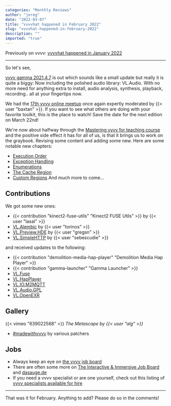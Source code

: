 ```yaml
---
categories: "Monthly Reviews"
author: "joreg"
date: "2022-03-07"
title: "vvvvhat happened in February 2022"
slug: "vvvvhat-happened-in-february-2022"
description: ""
imported: "true"
---
```



Previously on vvvv: [vvvvhat happened in January 2022](/blog/2022/vvvvhat-happened-in-january-2022)

---

So let's see,

[vvvv gamma 2021.4.7](https://thegraybook.vvvv.org/changelog/2021.4.html) is out which sounds like a small update but really it is quite a biggy: Now including the polished audio library: VL.Audio. With no more need for anything extra to install, audio analysis, synthesis, playback, recording.. all at your fingertips now.

We had the [17th vvvv online meetup](https://youtu.be/sKm-uFDP0EA) once again expertly moderated by {{< user "baxtan" >}}. If you want to see what others are doing with your favorite toolkit, this is the place to watch! Save the date for the next edition on March 22nd!

We're now about halfway through the [Mastering vvvv for teaching course](https://thenodeinstitute.org/mastering-vvvv-for-teaching/) and the positive side effect it has for all of us, is that it brings us to work on the graybook. Revising some content and adding some new. Here are some notable new chapters:
* [Execution Order](https://thegraybook.vvvv.org/reference/language/execution-order.html)
* [Exception Handling](https://thegraybook.vvvv.org/reference/language/exception-handling.html)
* [Enumerations](https://thegraybook.vvvv.org/reference/language/enumerations.html)
* [The Cache Region](https://thegraybook.vvvv.org/reference/language/cache.html)
* [Custom Regions](https://thegraybook.vvvv.org/reference/extending/custom-regions.html)
And much more to come...

## Contributions
We got some new ones:
* {{< contribution "kinect2-fuse-utils" "Kinect2 FUSE Utils" >}} by {{< user "lasal" >}}
* [VL.Alembic](https://www.nuget.org/packages/VL.Alembic) by {{< user "torinos" >}}
* [VL.Preview.HDE](https://www.nuget.org/packages/VL.Preview.HDE) by {{< user "gregsn" >}}
* [VL.SimpleHTTP](https://www.nuget.org/packages/VL.SimpleHTTP) by {{< user "sebescudie" >}}

and received updates to the following:
* {{< contribution "demolition-media-hap-player" "Demolition Media Hap Player" >}}
* {{< contribution "gamma-launcher" "Gamma Launcher" >}}
* [VL.Fuse](https://www.nuget.org/packages/VL.Fuse)
* [VL.HapPlayer](https://www.nuget.org/packages/VL.HapPlayer)
* [VL.IO.M2MQTT](https://www.nuget.org/packages/VL.IO.M2MQTT)
* [VL.Audio.GPL](https://www.nuget.org/packages/VL.Audio.GPL)
* [VL.OpenEXR](https://www.nuget.org/packages/VL.OpenEXR/)

## Gallery
{{< vimeo "639022568" >}}
*The Metascape by {{< user "alg" >}}*

* [#madewithvvvv](https://www.picuki.com/tag/madewithvvvv) by various patchers

## Jobs
* Always keep an eye on [the vvvv job board](https://discourse.vvvv.org/c/jobs)
* There are often some more on [The Interactive & Immersive Job Board](https://jobs.interactiveimmersive.io/jobs-2/?s=vvvv&post_type=job_listing) and [dasauge.de](https://dasauge.de/sta/Vvvv/)
* If you need a vvvv specialist or are one yourself, check out this listing of [vvvv specialists available for hire](https://vvvv.org/documentation/vvvv-specialists-available-for-hire)

---

That was it for February. Anything to add? Please do so in the comments!